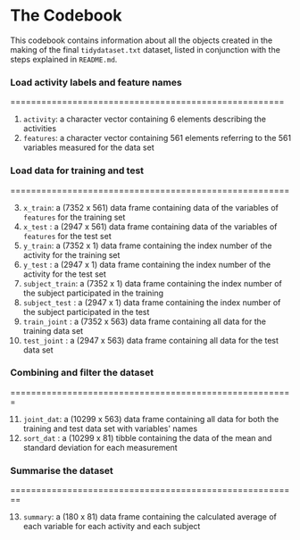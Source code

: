 # The Codebook

This codebook contains information about all the objects created in the making of the final `tidydataset.txt` dataset, listed in conjunction with the steps explained in `README.md`. 

### **Load activity labels and feature names**
=====================================================

1. `activity`: a character vector containing 6 elements describing the activities
2. `features`: a character vector containing 561 elements referring to the 561 variables measured for the data set

### **Load data for training and test**
======================================================

3. `x_train`: a (7352 x 561) data frame containing data of the variables of `features` for the training set
4. `x_test` : a (2947 x 561) data frame containing data of the variables of `features` for the test set
5. `y_train`: a (7352 x 1) data frame containing the index number of the activity for the training set
6. `y_test` : a (2947 x 1) data frame containing the index number of the activity for the test set
7. `subject_train`: a (7352 x 1) data frame containing the index number of the subject participated in the training
8. `subject_test` : a (2947 x 1) data frame containing the index number of the subject participated in the test
9. `train_joint`  : a (7352 x 563) data frame containing all data for the training data set
10. `test_joint`  : a (2947 x 563) data frame containing all data for the test data set

### **Combining and filter the dataset**
=======================================================

11. `joint_dat`: a (10299 x 563) data frame containing all data for both the training and test data set with variables' names
12. `sort_dat` : a (10299 x 81) tibble containing the data of the mean and standard deviation for each measurement

### **Summarise the dataset**
========================================================

13. `summary`: a (180 x 81) data frame containing the calculated average of each variable for each activity and each subject
